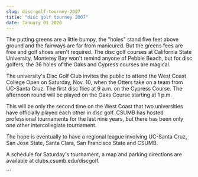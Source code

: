 ```yaml
---
slug: disc-golf-tourney-2007
title: "disc golf tourney 2007"
date: January 01 2020
---
```


 
<p>
  The putting greens are a little bumpy, the "holes" stand five feet above
  ground and the fairways are far from manicured. But the greens fees are free
  and golf shoes aren't required. The disc golf courses at California State
  University, Monterey Bay won't remind anyone of Pebble Beach, but for disc
  golfers, the 36 holes of the Oaks and Cypress courses are magical.
</p>
<p>
  The university's Disc Golf Club invites the public to attend the West Coast
  College Open on Saturday, Nov. 10, when the Otters take on a team from
  UC-Santa Cruz. The first disc flies at 9 a.m. on the Cypress Course. The
  afternoon round will be played on the Oaks Course starting at 1 p.m.
</p>
<p>
  This will be only the second time on the West Coast that two universities have
  officially played each other in disc golf. CSUMB has hosted professional
  tournaments for the last nine years, but there has been only one other
  intercollegiate tournament.
</p>
<p>
  The hope is eventually to have a regional league involving UC-Santa Cruz, San
  Jose State, Santa Clara, San Francisco State and CSUMB.
</p>
<p>
  A schedule for Saturday's tournament, a map and parking directions are
  available at clubs.csumb.edu/discgolf.
</p>
```
